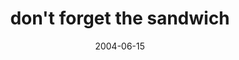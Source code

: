---
layout: base.njk
title : 'don&#39;t forget the sandwich' 
view_title : 'don&#39;t forget the sandwich' 
year : '2004' 
date : '2004-06-15' 
img_file : '/drawing/dontforgetthesandwich.png' 
html_file : 'dontforgetthesandwich' 
next_html : 'itisallthatawful.html' 
year_order : '99' 
permalink : "title/{{html_file}}.html"
---